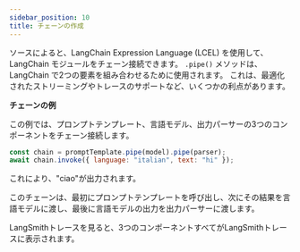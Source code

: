 ```yaml
---
sidebar_position: 10
title: チェーンの作成
---
```


ソースによると、LangChain Expression Language (LCEL) を使用して、LangChain モジュールをチェーン接続できます。
`.pipe()` メソッドは、LangChain で2つの要素を組み合わせるために使用されます。
これは、最適化されたストリーミングやトレースのサポートなど、いくつかの利点があります。

**チェーンの例**

この例では、プロンプトテンプレート、言語モデル、出力パーサーの3つのコンポーネントをチェーン接続します。

```javascript
const chain = promptTemplate.pipe(model).pipe(parser);
await chain.invoke({ language: "italian", text: "hi" });
```

これにより、"ciao"が出力されます。

このチェーンは、最初にプロンプトテンプレートを呼び出し、次にその結果を言語モデルに渡し、最後に言語モデルの出力を出力パーサーに渡します。

LangSmithトレースを見ると、3つのコンポーネントすべてがLangSmithトレースに表示されます。
